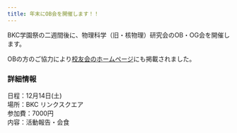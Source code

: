 ```yaml
---
title: 年末にOB会を開催します！！
---
```


BKC学園祭の二週間後に、物理科学（旧・核物理）研究会のOB・OG会を開催します。

OBの方のご協力により[校友会のホームページ](https://alumni.ritsumei.jp)にも掲載されました。

### 詳細情報

日程：12月14日(土)  
場所：BKC リンクスクエア  
参加費：7000円  
内容：活動報告・会食
